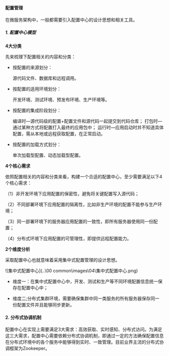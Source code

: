 #### 配置管理

在微服务架构中，一般都需要引入配置中心的设计思想和相关工具。

##### 1. 配置中心模型

**4大分类**

先来梳理下配置相关的内容和分类：

- 按配置的来源划分：

  源代码文件、数据库和远程调用。

- 按配置的适用环境划分：

  开发环境、测试环境、预发布环境、生产环境等。

- 按配置的集成阶段划分：

  编译时—源代码级的配置+配置文件和源代码一起提交到代码仓库； 打包时—通过某种方式将配置打入最终的应用包中； 运行时—应用启动时并不知道具体配置，需从本地或远程获取配置，在正常启动。

- 按配置的加载方式划分：

  单次加载型配置、动态加载型配置。

**4个核心需求**

依照配置相关的内容和分类来看，构建一个合适的配置中心，至少需要满足以下4个核心需求：

（1）非开发环境下应用配置的保密性，避免将关键配置写入源代码；

（2）不同部署环境下应用配置的隔离性，比如非生产环境的配置不能参与生产环境；

（3）同一部署环境下的服务器应用配置的一致性，即所有服务器使用同一份配置；

（4）分布式环境下应用配置的可管理性，即提供远程配置能力。

**2个维度分析**

采取配置中心也就意味着采用集中式配置管理的设计思想。

![集中式配置中心](..\00 common\images\04\集中式配置中心.png)

- 维度一：在集中式配置中心中，开发、测试和生产等不同环境配置信息统一保存在配置中心中；

- 维度二;分布式集群环境，需要确保集群中同一类服务的所有服务器保存同一份配置文件并且能够同步更新。

#### 2. 分布式协调机制

配置中心在实现上需要满足3大需求：高效获取、实时感知、分布式访问。为满足这三大需求，配置中心需要依赖分布式协调机制，即通过一定的方法确保配置信息在分布式环境中的各个服务中能够得到实时、一致管理。目前业界主流的分布式协调框架为Zookeeper。